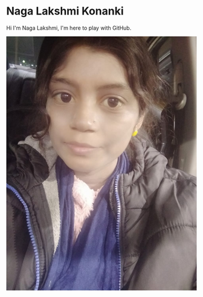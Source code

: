 # Naga Lakshmi Konanki

Hi I'm Naga Lakshmi, I'm here to play with GitHub.

![MyImage](konanki.jpeg)